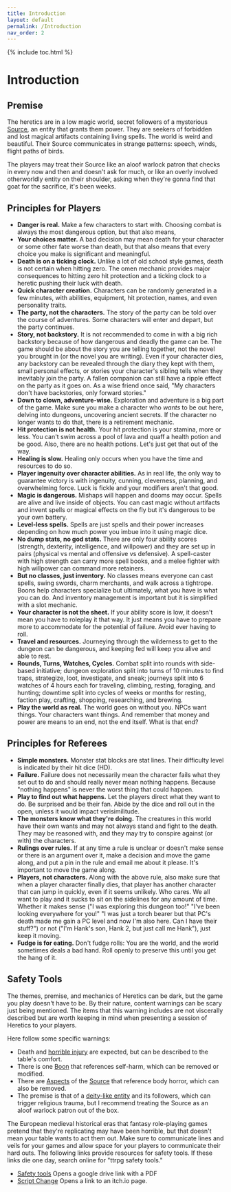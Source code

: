 ```yaml
---
title: Introduction
layout: default
permalink: /Introduction
nav_order: 2
---
```

{% include toc.html %}

# Introduction

## Premise 

The heretics are in a low magic world, secret followers of a mysterious [Source](Source), an entity that grants them power. They are seekers of forbidden and lost magical artifacts containing living spells. The world is weird and beautiful. Their Source communicates in strange patterns: speech, winds, flight paths of birds. 

The players may treat their Source like an aloof warlock patron that checks in every now and then and doesn't ask for much, or like an overly involved otherworldly entity on their shoulder, asking when they're gonna find that goat for the sacrifice, it's been weeks. 

## Principles for Players

- **Danger is real.** Make a few characters to start with. Choosing combat is always the most dangerous option, but that also means,
- **Your choices matter.** A bad decision may mean death for your character or some other fate worse than death, but that also means that every choice you make is significant and meaningful.
- **Death is on a ticking clock.** Unlike a lot of old school style games, death is not certain when hitting zero. The omen mechanic provides major consequences to hitting zero hit protection and a ticking clock to a heretic pushing their luck with death.
- **Quick character creation.** Characters can be randomly generated in a few minutes, with abilities, equipment, hit protection, names, and even personality traits. 
- **The party, not the characters.** The story of the party can be told over the course of adventures. Some characters will enter and depart, but the party continues.
- **Story, not backstory.** It is not recommended to come in with a big rich backstory because of how dangerous and deadly the game can be. The game should be about the story you are telling together, not the novel you brought in (or the novel you are writing). Even if your character dies, any backstory can be revealed through the diary they kept with them, small personal effects, or stories your character's sibling tells when they inevitably join the party. A fallen companion can still have a ripple effect on the party as it goes on. As a wise friend once said, "My characters don't have backstories, only forward stories."
- **Down to clown, adventure-wise.** Exploration and adventure is a big part of the game. Make sure you make a character who *wants* to be out here, delving into dungeons, uncovering ancient secrets. If the character no longer wants to do that, there is a retirement mechanic.
- **Hit protection is not health.** Your hit protection is your stamina, more or less. You can't swim across a pool of lava and quaff a health potion and be good. Also, there are no health potions. Let's just get that out of the way.
- **Healing is slow.** Healing only occurs when you have the time and resources to do so. 
- **Player ingenuity over character abilities.** As in real life, the only way to guarantee victory is with ingenuity, cunning, cleverness, planning, and overwhelming force. Luck is fickle and your modifiers aren't that good.
- **Magic is dangerous.** Mishaps will happen and dooms may occur. Spells are alive and live inside of objects. You can cast magic without artifacts and invent spells or magical effects on the fly but it's dangerous to be your own battery.
- **Level-less spells.** Spells are just spells and their power increases depending on how much power you imbue into it using magic dice.
- **No dump stats, no god stats.** There are only four ability scores (strength, dexterity, intelligence, and willpower) and they are set up in pairs (physical vs mental and offensive vs defensive). A spell-caster with high strength can carry more spell books, and a melee fighter with high willpower can command more retainers.
- **But no classes, just inventory.** No classes means everyone can cast spells, swing swords, charm merchants, and walk across a tightrope. Boons help characters specialize but ultimately, what you have is what you can do. And inventory management is important but it is simplified with a slot mechanic. 
- **Your character is not the sheet.** If your ability score is low, it doesn't mean you have to roleplay it that way. It just means you have to prepare more to accommodate for the potential of failure. Avoid ever having to roll.
- **Travel and resources.** Journeying through the wilderness to get to the dungeon can be dangerous, and keeping fed will keep you alive and able to rest. 
- **Rounds, Turns, Watches, Cycles.** Combat split into rounds with side-based initiative; dungeon exploration split into turns of 10 minutes to find traps, strategize, loot, investigate, and sneak; journeys split into 6 watches of 4 hours each for traveling, climbing, resting, foraging, and hunting; downtime split into cycles of weeks or months for resting, faction play, crafting, shopping, researching, and brewing. 
- **Play the world as real.** The world goes on without you. NPCs want things. Your characters want things. And remember that money and power are means to an end, not the end itself. What is that end?

## Principles for Referees 
- **Simple monsters.** Monster stat blocks are stat lines. Their difficulty level is indicated by their hit dice (HD).
- **Failure.** Failure does not necessarily mean the character fails what they set out to do and should really never mean nothing happens. Because "nothing happens" is never the worst thing that could happen.
- **Play to find out what happens.** Let the players direct what they want to do. Be surprised and be their fan. Abide by the dice and roll out in the open, unless it would impact verisimilitude. 
- **The monsters know what they're doing.** The creatures in this world have their own wants and may not always stand and fight to the death. They may be reasoned with, and they may try to conspire against (or with) the characters. 
- **Rulings over rules.** If at any time a rule is unclear or doesn't make sense or there is an argument over it, make a decision and move the game along, and put a pin in the rule and email me about it please. It's important to move the game along.
- **Players, not characters.** Along with the above rule, also make sure that when a player character finally dies, that player has another character that can jump in quickly, even if it seems unlikely. Who cares. We all want to play and it sucks to sit on the sidelines for any amount of time. Whether it makes sense ("I was exploring this dungeon too!" "I've been looking everywhere for you!" "I was just a torch bearer but that PC's death made me gain a PC level and now I'm also here. Can I have their stuff?") or not ("I'm Hank's son, Hank 2, but just call me Hank"), just keep it moving. 
- **Fudge is for eating.** Don't fudge rolls: You are the world, and the world sometimes deals a bad hand. Roll openly to preserve this until you get the hang of it.

## Safety Tools

The themes, premise, and mechanics of Heretics can be dark, but the game you play doesn't have to be. By their nature, content warnings can be scary just being mentioned. The items that this warning includes are not viscerally described but are worth keeping in mind when presenting a session of Heretics to your players. 

Here follow some specific warnings:

- Death and [horrible injury](Damage#Omens) are expected, but can be described to the table's comfort.
- There is one [Boon](Boons) that references self-harm, which can be removed or modified.
- There are [Aspects](Source#Aspects) of the [Source](Source) that reference body horror, which can also be removed.
- The premise is that of a [deity-like entity](Source) and its followers, which can trigger religious trauma, but I recommend treating the Source as an aloof warlock patron out of the box.

The European medieval historical eras that fantasy role-playing games pretend that they're replicating may have been horrible, but that doesn't mean your table wants to act them out. Make sure to communicate lines and veils for your games and allow space for your players to communicate their hard outs. The following links provide resources for safety tools. If these links die one day, search online for "ttrpg safety tools."

- [Safety tools](https://drive.google.com/drive/folders/114jRmhzBpdqkAlhmveis0nmW73qkAZCj) Opens a google drive link with a PDF
- [Script Change](https://thoughty.itch.io/script-change) Opens a link to an itch.io page.